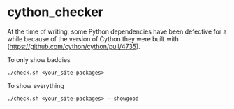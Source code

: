 # cython_checker

At the time of writing, some Python dependencies have been defective for a while because of the version of Cython they were built with (https://github.com/cython/cython/pull/4735).


To only show baddies
```
./check.sh <your_site-packages>
```

To show everything
```
./check.sh <your_site-packages> --showgood
```
